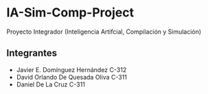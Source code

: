# IA-Sim-Comp-Project
Proyecto Integrador (Inteligencia Artifcial, Compilación y Simulación)

## Integrantes
- Javier E. Domínguez Hernández C-312
- David Orlando De Quesada Oliva C-311
- Daniel De La Cruz C-311
